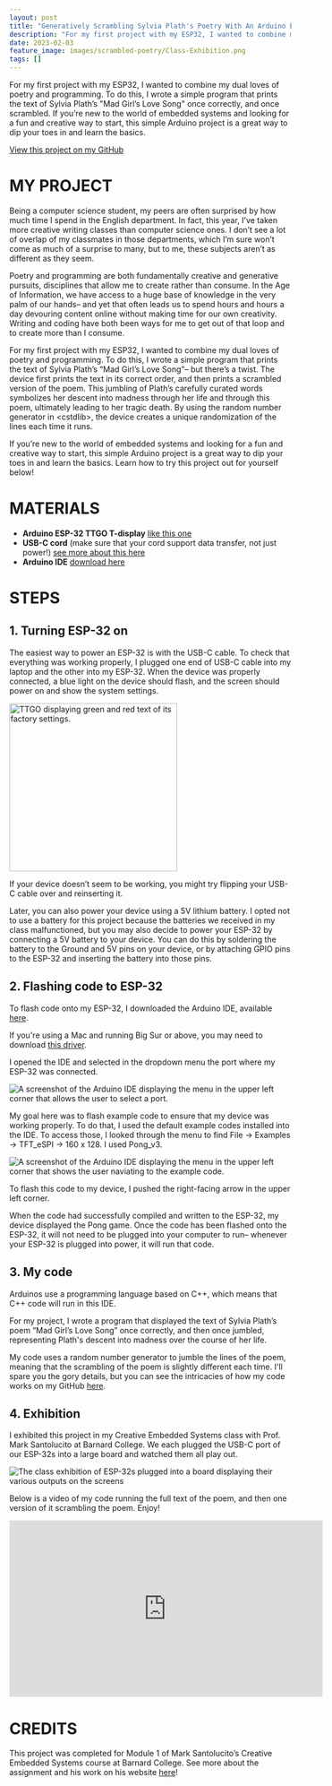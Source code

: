```yaml
---
layout: post
title: "Generatively Scrambling Sylvia Plath's Poetry With An Arduino ESP-32"
description: "For my first project with my ESP32, I wanted to combine my dual loves of poetry and programming. To do this, I wrote a simple program that prints the text of a Sylvia Plath poem. once correctly, and once scrambled. If you’re new to the world of embedded systems and looking for a fun and creative way to start, this simple Arduino project is a great way to dip your toes in and learn the basics."
date: 2023-02-03
feature_image: images/scrambled-poetry/Class-Exhibition.png
tags: []
---
```


For my first project with my ESP32, I wanted to combine my dual loves of poetry and programming. To do this, I wrote a simple program that prints the text of Sylvia Plath’s "Mad Girl’s Love Song" once correctly, and once scrambled. If you’re new to the world of embedded systems and looking for a fun and creative way to start, this simple Arduino project is a great way to dip your toes in and learn the basics. 

<!--more-->

[View this project on my GitHub](https://github.com/catherine-o-brien/module1)

# MY PROJECT

Being a computer science student, my peers are often surprised by how much time I spend in the English department. In fact, this year, I’ve taken more creative writing classes than computer science ones. I don’t see a lot of overlap of my classmates in those departments, which I’m sure won’t come as much of a surprise to many, but to me, these subjects aren’t as different as they seem. 

Poetry and programming are both fundamentally creative and generative pursuits, disciplines that allow me to create rather than consume. In the Age of Information, we have access to a huge base of knowledge in the very palm of our hands– and yet that often leads us to spend hours and hours a day devouring content online without making time for our own creativity. Writing and coding have both been ways for me to get out of that loop and to create more than I consume. 

For my first project with my ESP32, I wanted to combine my dual loves of poetry and programming. To do this, I wrote a simple program that prints the text of Sylvia Plath’s “Mad Girl’s Love Song”– but there’s a twist. The device first prints the text in its correct order, and then prints a scrambled version of the poem. This jumbling of Plath’s carefully curated words symbolizes her descent into madness through her life and through this poem, ultimately leading to her tragic death. By using the random number generator in \<cstdlib\>, the device creates a unique randomization of the lines each time it runs. 

If you’re new to the world of embedded systems and looking for a fun and creative way to start, this simple Arduino project is a great way to dip your toes in and learn the basics. Learn how to try this project out for yourself below!

<!--more-->

# MATERIALS

* **Arduino ESP-32 TTGO T-display** [like this one](https://www.amazon.com/LILYGO-T-Display-Arduino-Development-CH9102F/dp/B099MPFJ9M)
* **USB-C cord** (make sure that your cord support data transfer, not just power!) [see more about this here](https://www.dignited.com/50330/usb-data-cable-vs-usb-charging-cable/)
* **Arduino IDE** [download here](https://support.arduino.cc/hc/en-us/articles/360019833020-Download-and-install-Arduino-IDE) 


# STEPS

## 1. Turning ESP-32 on
The easiest way to power an ESP-32 is with the USB-C cable. To check that everything was working properly, I plugged one end of USB-C cable into my laptop and the other into my ESP-32. When the device was properly connected, a blue light on the device should flash, and the screen should power on and show the system settings. 

<img src="images/scrambled-poetry/TTGO-standard-display.png " alt="TTGO displaying green and red text of its factory settings." width="300"/>

If your device doesn’t seem to be working, you might try flipping your USB-C cable over and reinserting it.

Later, you can also power your device using a 5V lithium battery. I opted not to use a battery for this project because the batteries we received in my class malfunctioned, but you may also decide to power your ESP-32 by connecting a 5V battery to your device. You can do this by soldering the battery to the Ground and 5V pins on your device, or by attaching GPIO pins to the ESP-32 and inserting the battery into those pins. 

## 2. Flashing code to ESP-32
To flash code onto my ESP-32, I downloaded the Arduino IDE, available [here](https://www.arduino.cc/en/software). 

If you're using a Mac and running Big Sur or above, you may need to download [this driver](http://www.wch-ic.com/downloads/CH341SER_MAC_ZIP.html). 

I opened the IDE and selected in the dropdown menu the port where my ESP-32 was connected.

![A screenshot of the Arduino IDE displaying the menu in the upper left corner that allows the user to select a port.](images/scrambled-poetry/Arduino-IDE-port.png "Arduino IDE Port")

My goal here was to flash example code to ensure that my device was working properly. To do that, I used the default example codes installed into the IDE. To access those, I looked through the menu to find File → Examples → TFT_eSPI → 160 x 128. I used Pong_v3. 

![A screenshot of the Arduino IDE displaying the menu in the upper left corner that shows the user naviating to the example code.](images/scrambled-poetry/Arduino-IDE-example-code.png "Arduino IDE Example Code")


To flash this code to my device, I pushed the right-facing arrow in the upper left corner. 

When the code had successfully compiled and written to the ESP-32, my device displayed the Pong game. Once the code has been flashed onto the ESP-32, it will not need to be plugged into your computer to run– whenever your ESP-32 is plugged into power, it will run that code. 

## 3. My code
Arduinos use a programming language based on C++, which means that C++ code will run in this IDE. 

For my project, I wrote a program that displayed the text of Sylvia Plath’s poem “Mad Girl’s Love Song” once correctly, and then once jumbled, representing Plath's descent into madness over the course of her life. 

My code uses a random number generator to jumble the lines of the poem, meaning that the scrambling of the poem is slightly different each time. I'll spare you the gory details, but you can see the intricacies of how my code works on my GitHub [here](http://www.wch-ic.com/downloads/CH341SER_MAC_ZIP.html). 

## 4. Exhibition
I exhibited this project in my Creative Embedded Systems class with Prof. Mark Santolucito at Barnard College. We each plugged the USB-C port of our ESP-32s into a large board and watched them all play out. 

![The class exhibition of ESP-32s plugged into a board displaying their various outputs on the screens](images/scrambled-poetry/Class-Exhibition.png "Arduino IDE Port")

Below is a video of my code running the full text of the poem, and then one version of it scrambling the poem. Enjoy!

<iframe width="560" height="315" src="https://www.youtube.com/embed/6Ema4cQnsKw" title="YouTube video player" frameborder="0" allow="accelerometer; autoplay; clipboard-write; encrypted-media; gyroscope; picture-in-picture; web-share" allowfullscreen></iframe>

# CREDITS

This project was completed for Module 1 of Mark Santolucito’s Creative Embedded Systems course at Barnard College. See more about the assignment and his work on his website [here](http://www.marksantolucito.com/COMS3930/spring2023/mod1)!